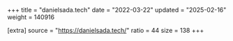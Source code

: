+++
title = "danielsada.tech"
date = "2022-03-22"
updated = "2025-02-16"
weight = 140916

[extra]
source = "https://danielsada.tech/"
ratio = 44
size = 138
+++
